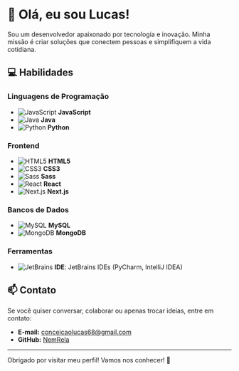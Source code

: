 # 👋 Olá, eu sou Lucas!

Sou um desenvolvedor apaixonado por tecnologia e inovação. Minha missão é criar soluções que conectem pessoas e simplifiquem a vida cotidiana.

## 💻 Habilidades

### Linguagens de Programação
- <img src="https://img.icons8.com/color/24/000000/javascript.png" alt="JavaScript" /> **JavaScript**
- <img src="https://img.icons8.com/color/24/000000/java-coffee-cup-logo.png" alt="Java" /> **Java**
- <img src="https://img.icons8.com/color/24/000000/python.png" alt="Python" /> **Python**

### Frontend
- <img src="https://img.icons8.com/color/24/000000/html-5.png" alt="HTML5" /> **HTML5**
- <img src="https://img.icons8.com/color/24/000000/css3.png" alt="CSS3" /> **CSS3**
- <img src="https://img.icons8.com/color/24/000000/sass.png" alt="Sass" /> **Sass**
- <img src="https://img.icons8.com/color/24/000000/react-native.png" alt="React" /> **React**
- <img src="https://img.icons8.com/color/24/000000/nextjs.png" alt="Next.js" /> **Next.js**

### Bancos de Dados
- <img src="https://img.icons8.com/color/24/000000/mysql.png" alt="MySQL" /> **MySQL**
- <img src="https://img.icons8.com/color/24/000000/mongodb.png" alt="MongoDB" /> **MongoDB**

### Ferramentas
- <img src="https://img.icons8.com/color/24/000000/jetbrains.png" alt="JetBrains" /> **IDE**: JetBrains IDEs (PyCharm, IntelliJ IDEA)

## 📫 Contato

Se você quiser conversar, colaborar ou apenas trocar ideias, entre em contato:
- **E-mail:** conceicaolucas68@gmail.com
- **GitHub:** [NemRela](https://github.com/NemRela1)

---

Obrigado por visitar meu perfil! Vamos nos conhecer! 🌟
